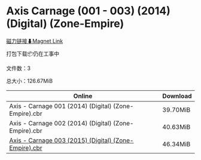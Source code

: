 # Axis Carnage (001 - 003) (2014) (Digital) (Zone-Empire)

[磁力链接⬇Magnet Link](magnet:?xt=urn:btih:7cdc3d7d06df401d3a2f114d526709dbfa55b124&dn=Axis%20Carnage%20%28001%20-%20003%29%20%282014%29%20%28Digital%29%20%28Zone-Empire%29)

打包下载📦仍在工事中

文件数：3

总大小：126.67MiB

Online | Download
--- | ---
Axis - Carnage 001 (2014) (Digital) (Zone-Empire).cbr | 39.70MiB
Axis - Carnage 002 (2014) (Digital) (Zone-Empire).cbr | 40.63MiB
[Axis - Carnage 003 (2015) (Digital) (Zone-Empire).cbr](https://github.com/alicewish/markdown/blob/master/comic/Axis-Carnage-003-2015-Digital-Zone-Empire-cbr.md) | 46.34MiB